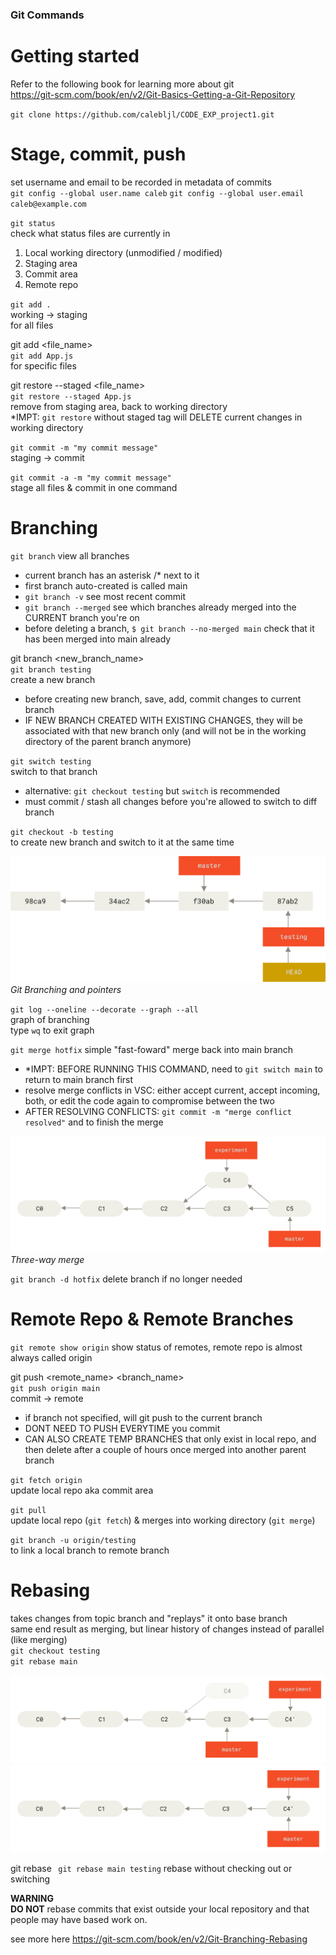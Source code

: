 ### Git Commands

# Getting started

Refer to the following book for learning more about git  
https://git-scm.com/book/en/v2/Git-Basics-Getting-a-Git-Repository

`git clone https://github.com/calebljl/CODE_EXP_project1.git`

# Stage, commit, push

set username and email to be recorded in metadata of commits  
`git config --global user.name caleb`
`git config --global user.email caleb@example.com`

`git status`  
check what status files are currently in

1. Local working directory (unmodified / modified)
2. Staging area
3. Commit area
4. Remote repo

`git add .`  
working -> staging  
for all files

git add <file_name>  
`git add App.js`  
for specific files

git restore --staged <file_name>  
`git restore --staged App.js`  
remove from staging area, back to working directory  
\*IMPT: `git restore` without staged tag will DELETE current changes in working directory

`git commit -m "my commit message"`  
staging -> commit

`git commit -a -m "my commit message"`  
stage all files & commit in one command

# Branching

`git branch`
view all branches

- current branch has an asterisk /\* next to it
- first branch auto-created is called main
- `git branch -v` see most recent commit
- `git branch --merged` see which branches already merged into the CURRENT branch you're on
- before deleting a branch, `$ git branch --no-merged main` check that it has been merged into main already

git branch <new_branch_name>  
`git branch testing`  
create a new branch

- before creating new branch, save, add, commit changes to current branch
- IF NEW BRANCH CREATED WITH EXISTING CHANGES, they will be associated with that new branch only (and will not be in the working directory of the parent branch anymore)

`git switch testing`  
switch to that branch

- alternative: `git checkout testing` but `switch` is recommended
- must commit / stash all changes before you're allowed to switch to diff branch

`git checkout -b testing`  
to create new branch and switch to it at the same time

![Git branching diagram](branch.png)
_Git Branching and pointers_

`git log --oneline --decorate --graph --all`  
graph of branching  
type `wq` to exit graph

`git merge hotfix`
simple "fast-foward" merge back into main branch

- \*IMPT: BEFORE RUNNING THIS COMMAND, need to `git switch main` to return to main branch first
- resolve merge conflicts in VSC: either accept current, accept incoming, both, or edit the code again to compromise between the two
- AFTER RESOLVING CONFLICTS: `git commit -m "merge conflict resolved"` and to finish the merge

![alt text](merge.png)
_Three-way merge_

`git branch -d hotfix`
delete branch if no longer needed

# Remote Repo & Remote Branches

`git remote show origin`
show status of remotes, remote repo is almost always called origin

git push <remote_name> <branch_name>  
`git push origin main`  
commit -> remote

- if branch not specified, will git push to the current branch
- DONT NEED TO PUSH EVERYTIME you commit
- CAN ALSO CREATE TEMP BRANCHES that only exist in local repo, and then delete after a couple of hours once merged into another parent branch

`git fetch origin`  
update local repo aka commit area

`git pull`  
update local repo (`git fetch`) & merges into working directory (`git merge`)

`git branch -u origin/testing`  
to link a local branch to remote branch

# Rebasing

takes changes from topic branch and "replays" it onto base branch  
same end result as merging, but linear history of changes instead of parallel (like merging)  
`git checkout testing`  
`git rebase main`

![alt text](rebase1.png)
![alt text](rebase2.png)

git rebase <basebranch> <topicbranch> 
`git rebase main testing`
rebase without checking out or switching

**WARNING**  
**DO NOT** rebase commits that exist outside your local repository and that people may have based work on.

see more here https://git-scm.com/book/en/v2/Git-Branching-Rebasing
